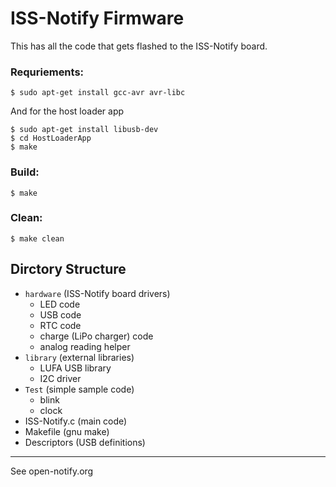 # ISS-Notify Firmware

This has all the code that gets flashed to the ISS-Notify board.

### Requriements:

    $ sudo apt-get install gcc-avr avr-libc

And for the host loader app

    $ sudo apt-get install libusb-dev
    $ cd HostLoaderApp
    $ make

### Build:

    $ make

### Clean:

    $ make clean

## Dirctory Structure

 - `hardware` (ISS-Notify board drivers)
   - LED code
   - USB code
   - RTC code
   - charge (LiPo charger) code
   - analog reading helper
 - `library` (external libraries)
   - LUFA USB library
   - I2C driver
 - `Test` (simple sample code)
   - blink
   - clock
 - ISS-Notify.c (main code)
 - Makefile (gnu make)
 - Descriptors (USB definitions)

-------------------

See open-notify.org
